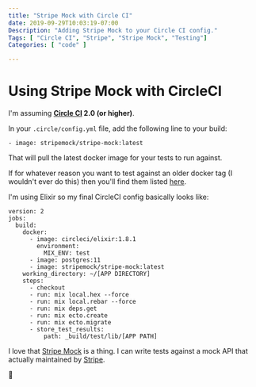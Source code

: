 ```yaml
---
title: "Stripe Mock with Circle CI"
date: 2019-09-29T10:03:19-07:00
Description: "Adding Stripe Mock to your Circle CI config."
Tags: [ "Circle CI", "Stripe", "Stripe Mock", "Testing"]
Categories: [ "code" ]

---
```


# Using Stripe Mock with CircleCI

I'm assuming **[Circle CI](https://circleci.com/) 2.0 (or higher)**.

In your `.circle/config.yml` file, add the following line to your build:

```
- image: stripemock/stripe-mock:latest
```

That will pull the latest docker image for your tests to run against.

If for whatever reason you want to test against an older docker tag (I wouldn't ever do this) then you'll find them listed [here](https://hub.docker.com/r/stripemock/stripe-mock).

I'm using Elixir so my final CircleCI config basically looks like:

```
version: 2
jobs:
  build:
    docker:
      - image: circleci/elixir:1.8.1
        environment:
          MIX_ENV: test
      - image: postgres:11
      - image: stripemock/stripe-mock:latest
    working_directory: ~/[APP DIRECTORY]
    steps:
      - checkout
      - run: mix local.hex --force
      - run: mix local.rebar --force
      - run: mix deps.get
      - run: mix ecto.create
      - run: mix ecto.migrate
      - store_test_results:
          path: _build/test/lib/[APP PATH]
```

I love that [Stripe Mock](https://github.com/stripe/stripe-mock) is a thing. I can write tests against a mock API that actually maintained by [Stripe](https://stripe.com).

🍻





